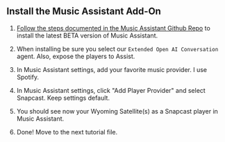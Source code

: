 ## Install the Music Assistant Add-On

1. [Follow the steps documented in the Music Assistant Github Repo](https://github.com/music-assistant/hass-music-assistant?tab=readme-ov-file#installation-of-the-home-assistant-beta-integration) to install the latest BETA version of Music Assistant.

2. When installing be sure you select our `Extended Open AI Conversation` agent. Also, expose the players to Assist.

3. In Music Assistant settings, add your favorite music provider. I use Spotify.

4. In Music Assistant settings, click "Add Player Provider" and select Snapcast. Keep settings default.

5. You should see now your Wyoming Satellite(s) as a Snapcast player in Music Assistant.

6. Done! Move to the next tutorial file.
